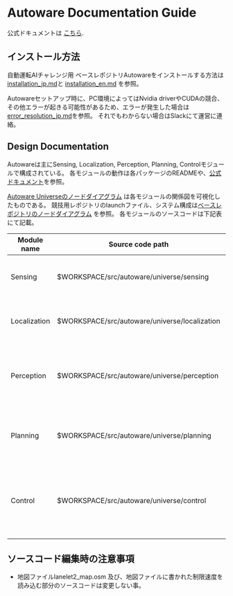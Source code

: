 # Autoware Documentation Guide
公式ドキュメントは [こちら](https://autowarefoundation.github.io/autoware-documentation/main/).

## インストール方法
自動運転AIチャレンジ用 ベースレポジトリAutowareをインストールする方法は [installation_jp.md](./installation_jp.md)と [installation_en.md](./installation_en.md) を参照。

Autowareセットアップ時に、PC環境によってはNvidia driverやCUDAの競合、その他エラーが起きる可能性があるため、エラーが発生した場合は[error_resolution_jp.md](./error_resolution_jp.md)を参照。
それでもわからない場合はSlackにて運営に連絡。


## Design Documentation
Autowareは主にSensing, Localization, Perception, Planning, Controlモジュールで構成されている。
各モジュールの動作は各パッケージのREADMEや、[公式ドキュメント](https://autowarefoundation.github.io/autoware-documentation/main/)を参照。

[Autoware Universeのノードダイアグラム](https://tier4.github.io/autoware-documentation/latest/design/node-diagram/) は各モジュールの関係図を可視化したものである。
競技用レポジトリのlaunchファイル、システム構成は[ベースレポジトリのノードダイアグラム](https://drive.google.com/file/d/1o8onRPBdhQ5zbgDRxfL7Vq7brMTrpu6E/view?usp=sharing) を参照。
各モジュールのソースコードは下記表にて記載。

| Module name  | Source code path | Explanation | 
| ------------ | ---------------- | ----------- | 
| Sensing      | $WORKSPACE/src/autoware/universe/sensing | LiDARのデータを前処理するモジュール。| 
| Localization | $WORKSPACE/src/autoware/universe/localization | Ego車両の自己位置を推定するモジュール。 | 
| Perception   | $WORKSPACE/src/autoware/universe/perception | センサーデータを使い、周囲の物体を検知するモジュール。 | 
| Planning     | $WORKSPACE/src/autoware/universe/planning | 現在位置から目的地までの経路を計算するモジュール。 | 
| Control      | $WORKSPACE/src/autoware/universe/control | 経路に沿って動くように、Ego車両の速度と角速度を計算するモジュール。 | 

## ソースコード編集時の注意事項

- 地図ファイルlanelet2_map.osm 及び、地図ファイルに書かれた制限速度を読み込む部分のソースコードは変更しない事。

